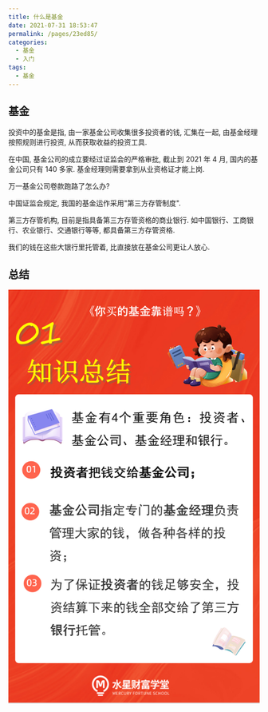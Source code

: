 ```yaml
---
title: 什么是基金
date: 2021-07-31 18:53:47
permalink: /pages/23ed85/
categories:
  - 基金
  - 入门
tags:
  - 基金
---
```


## 基金

投资中的基金是指, 由一家基金公司收集很多投资者的钱, 汇集在一起, 由基金经理按照规则进行投资, 从而获取收益的投资工具.

在中国, 基金公司的成立要经过证监会的严格审批, 截止到 2021 年 4 月, 国内的基金公司只有 140 多家. 基金经理则需要拿到从业资格证才能上岗.

万一基金公司卷款跑路了怎么办?

中国证监会规定, 我国的基金运作采用"第三方存管制度".

第三方存管机构, 目前是指具备第三方存管资格的商业银行. 如中国银行、工商银行、农业银行、交通银行等等, 都具备第三方存管资格.

我们的钱在这些大银行里托管着, 比直接放在基金公司更让人放心.

## 总结

![](../../.vuepress/public/img/fund/001.png)
